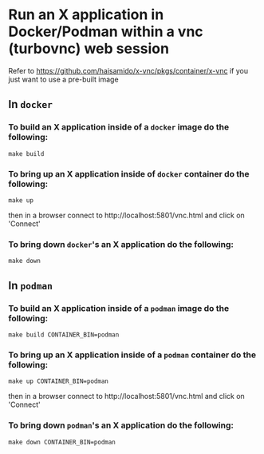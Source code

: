 # Run an X application in Docker/Podman within a vnc (turbovnc) web session

Refer to https://github.com/haisamido/x-vnc/pkgs/container/x-vnc if you just want to use a pre-built image

## In `docker`

### To build an X application inside of a `docker` image do the following:

`make build`

### To bring up an X application inside of `docker` container do the following:

`make up`

then in a browser connect to http://localhost:5801/vnc.html and click on 'Connect'

### To bring down `docker`'s an X application do the following:

`make down`

## In `podman`

### To build an X application inside of a `podman` image do the following:

`make build CONTAINER_BIN=podman`

### To bring up an X application inside of a `podman` container do the following:

`make up CONTAINER_BIN=podman`

then in a browser connect to http://localhost:5801/vnc.html and click on 'Connect'

### To bring down `podman`'s an X application do the following:

`make down CONTAINER_BIN=podman`
